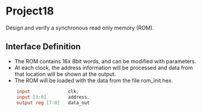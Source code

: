# Project18
Design and verify a synchronous read only memory (ROM).

## Interface Definition
- The ROM contains 16x 8bit words, and can be modified with parameters.
- At each clock, the address information will be processed and data from that location will be shown at the output. 
- The ROM will be loaded with the data from the file rom_init.hex.

```verilog
    input              clk,
    input [3:0]        address,
    output reg [7:0]   data_out
```
